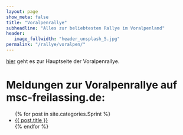 ```yaml
---
layout: page
show_meta: false
title: "Voralpenrallye"
subheadline: "Alles zur beliebtesten Rallye im Voralpenland"
header:
   image_fullwidth: "header_unsplash_5.jpg"
permalink: "/rallye/voralpen/"
---
```

[hier](http://www.voralpenrallye.de) geht es zur Hauptseite der Voralpenrallye.

# Meldungen zur Voralpenrallye auf msc-freilassing.de:
<ul>
    {% for post in site.categories.Sprint %}
    <li><a href="{{ site.url }}{{ site.baseurl }}{{ post.url }}">{{ post.title }}</a></li>
    {% endfor %}
</ul>
